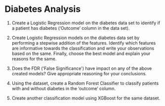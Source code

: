 # Diabetes Analysis

1. Create a Logistic Regression model on the diabetes data set to identify if a patient has diabetes (‘Outcome’ column in the data set).

2. Create Logistic Regression models on the diabetes data set by performing a stepwise addition of the features. Identify which features are informative towards the classification and write your observations based on the same. Finally, choose the best model and explain your reasons for the same.

3. Does the FDR ('False Significance') have impact on any of the above created models? Give appropriate reasoning for your conclusions.

4. Using the dataset, create a Random Forest Classifier to classify patients with and without diabetes in the ‘outcome’ column.

5. Create another classification model using XGBoost for the same dataset.
